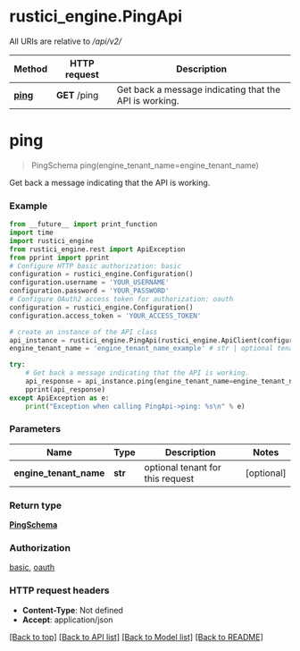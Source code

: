 # rustici_engine.PingApi

All URIs are relative to */api/v2/*

Method | HTTP request | Description
------------- | ------------- | -------------
[**ping**](PingApi.md#ping) | **GET** /ping | Get back a message indicating that the API is working.

# **ping**
> PingSchema ping(engine_tenant_name=engine_tenant_name)

Get back a message indicating that the API is working.

### Example
```python
from __future__ import print_function
import time
import rustici_engine
from rustici_engine.rest import ApiException
from pprint import pprint
# Configure HTTP basic authorization: basic
configuration = rustici_engine.Configuration()
configuration.username = 'YOUR_USERNAME'
configuration.password = 'YOUR_PASSWORD'
# Configure OAuth2 access token for authorization: oauth
configuration = rustici_engine.Configuration()
configuration.access_token = 'YOUR_ACCESS_TOKEN'

# create an instance of the API class
api_instance = rustici_engine.PingApi(rustici_engine.ApiClient(configuration))
engine_tenant_name = 'engine_tenant_name_example' # str | optional tenant for this request (optional)

try:
    # Get back a message indicating that the API is working.
    api_response = api_instance.ping(engine_tenant_name=engine_tenant_name)
    pprint(api_response)
except ApiException as e:
    print("Exception when calling PingApi->ping: %s\n" % e)
```

### Parameters

Name | Type | Description  | Notes
------------- | ------------- | ------------- | -------------
 **engine_tenant_name** | **str**| optional tenant for this request | [optional] 

### Return type

[**PingSchema**](PingSchema.md)

### Authorization

[basic](../README.md#basic), [oauth](../README.md#oauth)

### HTTP request headers

 - **Content-Type**: Not defined
 - **Accept**: application/json

[[Back to top]](#) [[Back to API list]](../README.md#documentation-for-api-endpoints) [[Back to Model list]](../README.md#documentation-for-models) [[Back to README]](../README.md)

